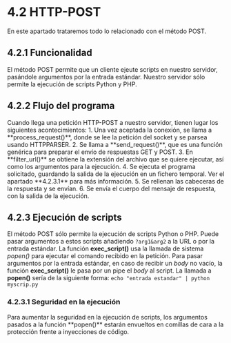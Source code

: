 <h1>4.2 HTTP-POST</h1>

En este apartado trataremos todo lo relacionado con el método POST.

<h2>4.2.1 Funcionalidad</h2>
El método POST permite que un cliente ejeute scripts en nuestro servidor, pasándole argumentos por la entrada estándar.
Nuestro servidor sólo permite la ejecución de scripts Python y PHP.

<h2>4.2.2 Flujo del programa</h2>
Cuando llega una petición HTTP-POST a nuestro servidor, tienen lugar los siguientes acontecimientos:
1.  Una vez aceptada la conexión, se llama a **process_request()**, donde se lee la petición del socket y se parsea usando HTTPPARSER.
2.  Se llama a **send_request()**, que es una función genérica para preparar el envío de respuestas GET y POST.
3.  En **filter_url()** se obtiene la extensión del archivo que se quiere ejecutar, así como los argumentos para la ejecución.
4.  Se ejecuta el programa solicitado, guardando la salida de la ejecución en un fichero temporal. Ver el apartado **4.2.3.1** para más información.
5.  Se rellenan las cabeceras de la respuesta y se envían.
6.  Se envía el cuerpo del mensaje de respuesta, con la salida de la ejecución.

<h2>4.2.3 Ejecución de scripts</h2>

El método POST sólo permite la ejecución de scripts Python o PHP. Puede pasar argumentos a estos scripts añadiendo `?arg1&arg2` a la URL o por la entrada estándar.
La función **exec_script()** usa la llamada de sistema *popen()* para ejecutar el comando recibido en la petición.
Para pasar argumentos por la entrada estándar, en caso de recibir un *body* no vacío, la función **exec_script()** le pasa por un pipe el *body* al script.
La llamada a **popen()** sería de la siguiente forma:
`echo "entrada estandar" | python myscrip.py`

<h3>4.2.3.1 Seguridad en la ejecución</h3>
Para aumentar la seguridad en la ejecución de scripts, los argumentos pasados a la función **popen()** estarán envueltos en comillas de cara a la protección frente a inyecciones de código.